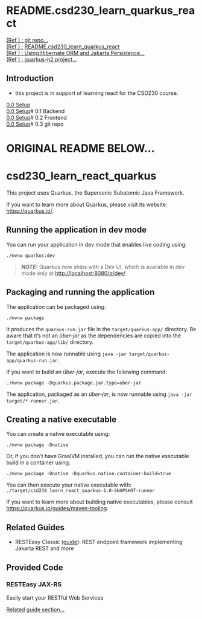 # README.csd230\_learn\_quarkus\_react

[(Ref ) : git repo…](https://github.com/fcarella/csd230_learn_react_quarkus.git)  
[(Ref ) :](https://docs.google.com/document/d/1DdfN8DQawOVm4fdKn5iTw9n-yqT3bNZ4xWhh9wMdpb8/edit?usp=sharing) [README.csd230\_learn\_quarkus\_react](https://docs.google.com/document/d/1DdfN8DQawOVm4fdKn5iTw9n-yqT3bNZ4xWhh9wMdpb8/edit?usp=sharing)  
[(Ref ) : Using Hibernate ORM and Jakarta Persistence...](https://quarkus.io/guides/hibernate-orm)   
[(Ref ) : quarkus-h2 project...](https://github.com/CodeWithJuancho/Quarkus-H2/tree/master)

## Introduction

- this project is in support of learning react for the CSD230 course.

[0.0 Setup](https://docs.google.com/document/d/1Ujyg9mL1aFOaH0RNEfFDiE5sagRL8onpoOnVI_n67zE/edit?usp=sharing)  
[0.0 Setup](https://docs.google.com/document/d/1Ujyg9mL1aFOaH0RNEfFDiE5sagRL8onpoOnVI_n67zE/edit?tab=t.0#bookmark=id.gtzrb8wm527i)\# 0.1 Backend  
[0.0 Setup](https://docs.google.com/document/d/1Ujyg9mL1aFOaH0RNEfFDiE5sagRL8onpoOnVI_n67zE/edit?tab=t.0#bookmark=id.a1ncpz5w32z4)\# 0.2 Frontend  
[0.0 Setup](https://docs.google.com/document/d/1Ujyg9mL1aFOaH0RNEfFDiE5sagRL8onpoOnVI_n67zE/edit?tab=t.0#bookmark=id.8ia04n19amug)\# 0.3 git repo



# ORIGINAL README BELOW...
# csd230_learn_react_quarkus

This project uses Quarkus, the Supersonic Subatomic Java Framework.

If you want to learn more about Quarkus, please visit its website: <https://quarkus.io/>.

## Running the application in dev mode

You can run your application in dev mode that enables live coding using:

```shell script
./mvnw quarkus:dev
```

> **_NOTE:_**  Quarkus now ships with a Dev UI, which is available in dev mode only at <http://localhost:8080/q/dev/>.

## Packaging and running the application

The application can be packaged using:

```shell script
./mvnw package
```

It produces the `quarkus-run.jar` file in the `target/quarkus-app/` directory.
Be aware that it’s not an _über-jar_ as the dependencies are copied into the `target/quarkus-app/lib/` directory.

The application is now runnable using `java -jar target/quarkus-app/quarkus-run.jar`.

If you want to build an _über-jar_, execute the following command:

```shell script
./mvnw package -Dquarkus.package.jar.type=uber-jar
```

The application, packaged as an _über-jar_, is now runnable using `java -jar target/*-runner.jar`.

## Creating a native executable

You can create a native executable using:

```shell script
./mvnw package -Dnative
```

Or, if you don't have GraalVM installed, you can run the native executable build in a container using:

```shell script
./mvnw package -Dnative -Dquarkus.native.container-build=true
```

You can then execute your native executable with: `./target/csd230_learn_react_quarkus-1.0-SNAPSHOT-runner`

If you want to learn more about building native executables, please consult <https://quarkus.io/guides/maven-tooling>.

## Related Guides

- RESTEasy Classic ([guide](https://quarkus.io/guides/resteasy)): REST endpoint framework implementing Jakarta REST and
  more

## Provided Code

### RESTEasy JAX-RS

Easily start your RESTful Web Services

[Related guide section...](https://quarkus.io/guides/getting-started#the-jax-rs-resources)
